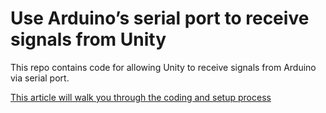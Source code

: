 # Use Arduino’s serial port to receive signals from Unity

This repo contains code for allowing Unity to receive signals from Arduino via serial port.

[This article will walk you through the coding and setup process](https://medium.com/@entropysendearing/sending-data-to-unity-from-arduino-uno-3e4ca17a61fe)
